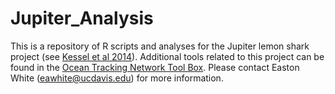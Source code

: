 Jupiter_Analysis
================

This is a repository of R scripts and analyses for the Jupiter lemon shark project (see [Kessel et al 2014](http://www.int-res.com/abstracts/meps/v514/p175-190/)). Additional tools related to this project can be found in the [Ocean Tracking Network Tool Box](http://members.oceantrack.org/data/otn-tool-box). Please contact Easton White (eawhite@ucdavis.edu) for more information. 
